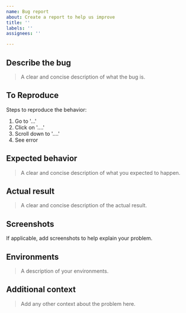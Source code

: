 ```yaml
---
name: Bug report
about: Create a report to help us improve
title: ''
labels: ''
assignees: ''

---
```


## Describe the bug
> A clear and concise description of what the bug is.

## To Reproduce
Steps to reproduce the behavior:
1. Go to '...'
2. Click on '....'
3. Scroll down to '....'
4. See error

## Expected behavior
> A clear and concise description of what you expected to happen.

## Actual result
> A clear and concise description of the actual result.

## Screenshots
If applicable, add screenshots to help explain your problem.

## Environments
> A description of your environments.

## Additional context
> Add any other context about the problem here.
